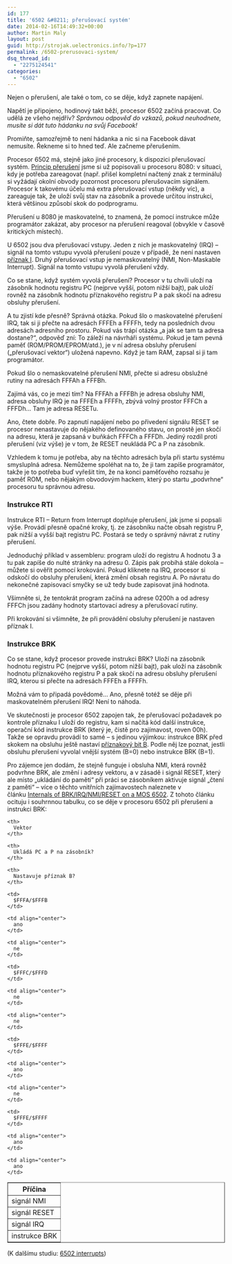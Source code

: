 ```yaml
---
id: 177
title: '6502 &#8211; přerušovací systém'
date: 2014-02-16T14:49:32+00:00
author: Martin Maly
layout: post
guid: http://strojak.uelectronics.info/?p=177
permalink: /6502-prerusovaci-system/
dsq_thread_id:
  - "2275124541"
categories:
  - "6502"
---
```

Nejen o přerušení, ale také o tom, co se děje, když zapnete napájení.

<!--more-->

Napětí je připojeno, hodinový takt běží, procesor 6502 začíná pracovat. Co udělá ze všeho nejdřív? _Správnou odpověď do vzkazů, pokud neuhodnete, musíte si dát tuto hádanku na svůj Facebook!_

Promiňte, samozřejmě to není hádanka a nic si na Facebook dávat nemusíte. Řekneme si to hned teď. Ale začneme přerušením.

Procesor 6502 má, stejně jako jiné procesory, k dispozici přerušovací systém. [Princip přerušení](http://strojak.uelectronics.info/bcd-a-preruseni/ "BCD a přerušení") jsme si už popisovali u procesoru 8080: v situaci, kdy je potřeba zareagovat (např. přišel kompletní načtený znak z terminálu) si vyžádají okolní obvody pozornost procesoru přerušovacím signálem. Procesor k takovému účelu má extra přerušovací vstup (někdy víc), a zareaguje tak, že uloží svůj stav na zásobník a provede určitou instrukci, která většinou způsobí skok do podprogramu.

Přerušení u 8080 je maskovatelné, to znamená, že pomocí instrukce může programátor zakázat, aby procesor na přerušení reagoval (obvykle v časově kritických místech).

U 6502 jsou dva přerušovací vstupy. Jeden z nich je maskovatelný (IRQ) &#8211; signál na tomto vstupu vyvolá přerušení pouze v případě, že není nastaven [příznak I](http://strojak.uelectronics.info/6502-priznaky-a-instrukce-pro-praci-s-nimi/ "6502 – příznaky a instrukce pro práci s nimi"). Druhý přerušovací vstup je nemaskovatelný (NMI, Non-Maskable Interrupt). Signál na tomto vstupu vyvolá přerušení vždy.

Co se stane, když systém vyvolá přerušení? Procesor v tu chvíli uloží na zásobník hodnotu registru PC (nejprve vyšší, potom nižší bajt), pak uloží rovněž na zásobník hodnotu příznakového registru P a pak skočí na adresu obsluhy přerušení.

A tu zjistí kde přesně? Správná otázka. Pokud šlo o maskovatelné přerušení IRQ, tak si ji přečte na adresách FFFEh a FFFFh, tedy na posledních dvou adresách adresního prostoru. Pokud vás trápí otázka &#8222;a jak se tam ta adresa dostane?&#8220;, odpověď zní: To záleží na návrháři systému. Pokud je tam pevná paměť (ROM/PROM/EPROM/atd.), je v ní adresa obsluhy přerušení (&#8222;přerušovací vektor&#8220;) uložená napevno. Když je tam RAM, zapsal si ji tam programátor.

Pokud šlo o nemaskovatelné přerušení NMI, přečte si adresu obslužné rutiny na adresách FFFAh a FFFBh.

Zajímá vás, co je mezi tím? Na FFFAh a FFFBh je adresa obsluhy NMI, adresa obsluhy IRQ je na FFFEh a FFFFh, zbývá volný prostor FFFCh a FFFDh&#8230; Tam je adresa RESETu.

Ano, čtete dobře. Po zapnutí napájení nebo po přivedení signálu RESET se procesor nenastavuje do nějakého definovaného stavu, on prostě jen skočí na adresu, která je zapsaná v buňkách FFFCh a FFFDh. Jediný rozdíl proti přerušení (viz výše) je v tom, že RESET neukládá PC a P na zásobník.

Vzhledem k tomu je potřeba, aby na těchto adresách byla při startu systému smysluplná adresa. Nemůžeme spoléhat na to, že ji tam zapíše programátor, takže je to potřeba buď vyřešit tím, že na konci paměťového rozsahu je paměť ROM, nebo nějakým obvodovým hackem, který po startu &#8222;podvrhne&#8220; procesoru tu správnou adresu.

### Instrukce RTI

Instrukce RTI &#8211; Return from Interrupt doplňuje přerušení, jak jsme si popsali výše. Provádí přesně opačné kroky, tj. ze zásobníku načte obsah registru P, pak nižší a vyšší bajt registru PC. Postará se tedy o správný návrat z rutiny přerušení.

Jednoduchý příklad v assembleru: program uloží do registru A hodnotu 3 a tu pak zapíše do nulté stránky na adresu 0. Zápis pak probíhá stále dokola &#8211; můžete si ověřit pomocí krokování. Pokud kliknete na IRQ, procesor si odskočí do obsluhy přerušení, která změní obsah registru A. Po návratu do nekonečné zapisovací smyčky se už tedy bude zapisovat jiná hodnota.


  
Všimněte si, že tentokrát program začíná na adrese 0200h a od adresy FFFCh jsou zadány hodnoty startovací adresy a přerušovací rutiny.

Při krokování si všimněte, že při provádění obsluhy přerušení je nastaven příznak I.

### Instrukce BRK

Co se stane, když procesor provede instrukci BRK? Uloží na zásobník hodnotu registru PC (nejprve vyšší, potom nižší bajt), pak uloží na zásobník hodnotu příznakového registru P a pak skočí na adresu obsluhy přerušení IRQ, kterou si přečte na adresách FFFEh a FFFFh.

Možná vám to připadá povědomé&#8230; Ano, přesně totéž se děje při maskovatelném přerušení IRQ! Není to náhoda.

Ve skutečnosti je procesor 6502 zapojen tak, že přerušovací požadavek po kontrole příznaku I uloží do registru, kam si načítá kód další instrukce, operační kód instrukce BRK (který je, čistě pro zajímavost, roven 00h). Takže se opravdu provádí to samé &#8211; s jedinou výjimkou: instrukce BRK před skokem na obsluhu ještě nastaví [příznakový bit B](http://strojak.uelectronics.info/6502-priznaky-a-instrukce-pro-praci-s-nimi/ "6502 – příznaky a instrukce pro práci s nimi"). Podle něj lze poznat, jestli obsluhu přerušení vyvolal vnější systém (B=0) nebo instrukce BRK (B=1).

Pro zájemce jen dodám, že stejně funguje i obsluha NMI, která rovněž podvrhne BRK, ale změní i adresy vektoru, a v zásadě i signál RESET, který ale místo &#8222;ukládání do paměti&#8220; při práci se zásobníkem aktivuje signál &#8222;čtení z paměti&#8220; &#8211; více o těchto vnitřních zajímavostech naleznete v článku <a href="http://www.pagetable.com/?p=410" rel="next">Internals of BRK/IRQ/NMI/RESET on a MOS 6502</a>. Z tohoto článku ocituju i souhrnnou tabulku, co se děje v procesoru 6502 při přerušení a instrukci BRK:

<table border="1">
  <tr>
    <th>
      Příčina
    </th>
    
    <th>
      Vektor
    </th>
    
    <th>
      Ukládá PC a P na zásobník?
    </th>
    
    <th>
      Nastavuje příznak B?
    </th>
  </tr>
  
  <tr>
    <td>
      signál NMI
    </td>
    
    <td>
      $FFFA/$FFFB
    </td>
    
    <td align="center">
      ano
    </td>
    
    <td align="center">
      ne
    </td>
  </tr>
  
  <tr>
    <td>
      signál RESET
    </td>
    
    <td>
      $FFFC/$FFFD
    </td>
    
    <td align="center">
      ne
    </td>
    
    <td align="center">
      ne
    </td>
  </tr>
  
  <tr>
    <td>
      signál IRQ
    </td>
    
    <td>
      $FFFE/$FFFF
    </td>
    
    <td align="center">
      ano
    </td>
    
    <td align="center">
      ne
    </td>
  </tr>
  
  <tr>
    <td>
      instrukce BRK
    </td>
    
    <td>
      $FFFE/$FFFF
    </td>
    
    <td align="center">
      ano
    </td>
    
    <td align="center">
      ano
    </td>
  </tr>
</table>

(K dalšímu studiu: [6502 interrupts](http://www.6502.org/tutorials/interrupts.html))